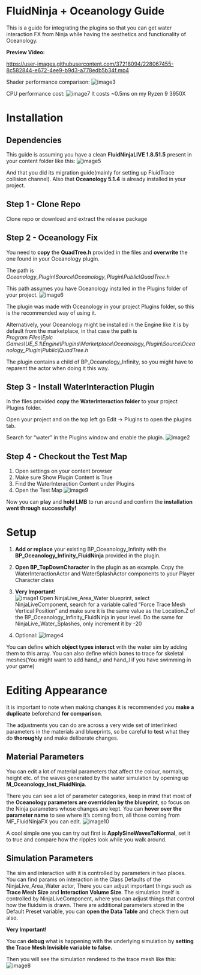 
# **FluidNinja + Oceanology Guide**

This is a guide for integrating the plugins so that you can get water interaction FX from Ninja while having the aesthetics and functionality of Oceanology.


**Preview Video:**  

https://user-images.githubusercontent.com/37218094/228067455-8c582844-e672-4ee9-b9d3-a778edb5b34f.mp4



Shader performance comparison:
![image3](https://user-images.githubusercontent.com/37218094/228063750-8339ddb2-451e-4046-bbeb-dc25c05646a2.png)

CPU performance cost:
![image7](https://user-images.githubusercontent.com/37218094/228063796-54f1d284-1c11-4059-b076-119a36afb0c6.png)
It costs ~0.5ms on my Ryzen 9 3950X

# Installation

## Dependencies

This guide is assuming you have a clean **FluidNinjaLIVE 1.8.51.5** present in your content folder like this:
![image5](https://user-images.githubusercontent.com/37218094/228064034-16f4efe9-3fba-4f96-9657-b387f64d1960.png)

And that you did its migration guide(mainly for setting up FluidTrace collision channel).
Also that **Oceanology 5.1.4** is already installed in your project.


## Step 1 - Clone Repo

Clone repo or download and extract the release package

## Step 2 - Oceanology Fix

You need to **copy** the **QuadTree.h** provided in the files and **overwrite** the one found in your Oceanology plugin.

The path is  
_Oceanology_Plugin\Source\Oceanology_Plugin\Public\QuadTree.h_

This path assumes you have Oceanology installed in the Plugins folder of your project.
![image6](https://user-images.githubusercontent.com/37218094/228064114-dde26f95-0f66-48d8-b900-0412a678a4bc.png)

The plugin was made with Oceanology in your project Plugins folder, so this is the recommended way of using it.

Alternatively, your Oceanology might be installed in the Engine like it is by default from the marketplace, in that case the path is  
_Program Files\Epic Games\UE_5.1\Engine\Plugins\Marketplace\Oceanology_Plugin\Source\Oceanology_Plugin\Public\QuadTree.h_

The plugin contains a child of BP_Oceanology_Infinity, so you might have to reparent the actor when doing it this way.


## Step 3 - Install WaterInteraction Plugin

In the files provided **copy** the **WaterInteraction folder** to your project Plugins folder.

Open your project and on the top left go Edit -> Plugins to open the plugins tab.

Search for “water” in the Plugins window and enable the plugin.
![image2](https://user-images.githubusercontent.com/37218094/228064200-7e0a647a-e3cc-4544-83af-c11e8f7d72b3.png)


## Step 4 - Checkout the Test Map



1. Open settings on your content browser
2. Make sure Show Plugin Content is True
3. Find the WaterInteraction Content under Plugins
4. Open the Test Map
![image9](https://user-images.githubusercontent.com/37218094/228064272-7cc537c3-35a5-49dd-a2b8-369f776ec051.png)

Now you can **play** and **hold LMB** to run around and confirm the **installation went through successfully!**


# Setup



1. **Add or replace** your existing BP_Oceanology_Infinity with the **BP_Oceanology_Infinity_FluidNinja** provided in the plugin.
2. **Open BP_TopDownCharacter** in the plugin as an example. Copy the WaterInteractionActor and WaterSplashActor components to your Player Character class
3. **Very Important!**  
![image1](https://user-images.githubusercontent.com/37218094/228065541-597cd52e-ce37-4668-b330-ff9c6aeb85e6.png)
Open NinjaLive_Area_Water blueprint, select NinjaLiveComponent, search for a variable called “Force Trace Mesh Vertical Position” and make sure it is the same value as the Location.Z of the BP_Oceanology_Infinity_FluidNinja in your level. Do the same for NinjaLive_Water_Splashes, only increment it by -20  

4. Optional:
![image4](https://user-images.githubusercontent.com/37218094/228064433-684e2eaf-a6ea-4b5c-86fa-b63aee890275.png)

You can define **which object types interact** with the water sim by adding them to this array. You can also define which bones to trace for skeletal meshes(You might want to add hand_r and hand_l if you have swimming in your game)


# Editing Appearance

It is important to note when making changes it is recommended you **make a duplicate** beforehand **for comparison**.

The adjustments you can do are across a very wide set of interlinked parameters in the materials and blueprints, so be careful to **test** what they do **thoroughly** and make deliberate changes.


## Material Parameters

You can edit a lot of material parameters that affect the colour, normals, height etc. of the waves generated by the water simulation by opening up **M_Oceanology_Inst_FluidNinja**.

There you can see a lot of parameter categories, keep in mind that most of the **Oceanology parameters are overridden by the blueprint**, so focus on the Ninja parameters whose changes are kept. You can **hover over the parameter name** to see where it’s coming from, all those coming from MF_FluidNinjaFX you can edit.
![image10](https://user-images.githubusercontent.com/37218094/228064466-07f571d9-83fc-426f-9358-f76807a03dcd.png)

A cool simple one you can try out first is **ApplySineWavesToNormal**, set it to true and compare how the ripples look while you walk around.


## Simulation Parameters

The sim and interaction with it is controlled by parameters in two places.
You can find params on interaction in the Class Defaults of the NinjaLive_Area_Water actor,
There you can adjust important things such as **Trace Mesh Size** and **Interaction Volume Size**.
The simulation itself is controlled by NinjaLiveComponent, where you can adjust things that control how the fluidsim is drawn.
There are additional parameters stored in the Default Preset variable, you can **open the Data Table** and check them out also.

**Very Important!**

You can **debug** what is happening with the underlying simulation by **setting the Trace Mesh Invisible variable to false.**

Then you will see the simulation rendered to the trace mesh like this:
![image8](https://user-images.githubusercontent.com/37218094/228064500-12c7aba4-d07e-4a99-aafd-a14849c676db.png)
